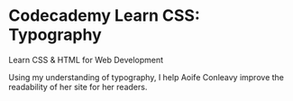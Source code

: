 # Codecademy Learn CSS: Typography
Learn CSS & HTML for Web Development 

Using my understanding of typography, I help Aoife Conleavy improve the readability of her site for her readers.
